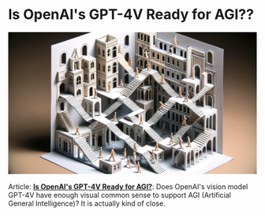 # Is OpenAI's GPT-4V Ready for AGI??

<banner class="page-header" role="banner">
  <img src="../assets/images/visual_common_sense.webp" alt="Banner Image" style="">
</banner>

Article: [**Is OpenAI's GPT-4V Ready for AGI?**](https://kaihuchen.github.io/articles/VisualCommonSense): Does OpenAI's vision model GPT-4V have enough visual common sense to support AGI (Artificial General Intelligence)? It is actually kind of close.




